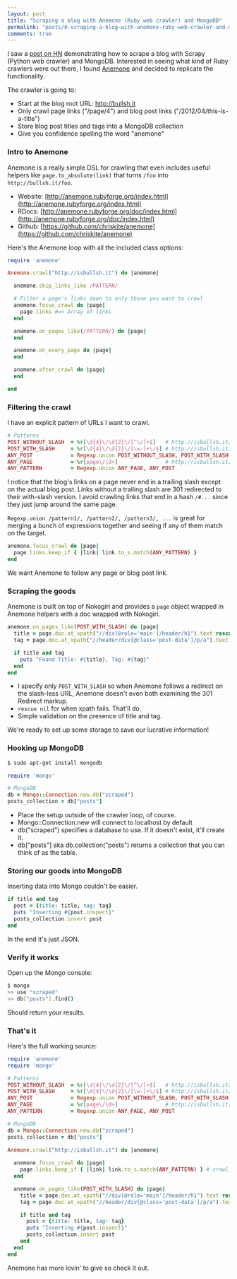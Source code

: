 ```yaml
---
layout: post
title: "Scraping a blog with Anemone (Ruby web crawler) and MongoDB"
permalink: "posts/8-scraping-a-blog-with-anemone-ruby-web-crawler-and-mongodb"
comments: true
---
```


I saw a [post on HN][HN] demonstrating how to scrape a blog with Scrapy (Python web crawler) and MongoDB. Interested in seeing what kind of Ruby crawlers were out there, I found [Anemone][anemone] and decided to replicate the functionality.

The crawler is going to: 

* Start at the blog root URL: http://bullsh.it
* Only crawl page links ("/page/4") and blog post links ("/2012/04/this-is-a-title")
* Store blog post titles and tags into a MongoDB collection
* Give you confidence spelling the word "anemone"

### Intro to Anemone

Anemone is a really simple DSL for crawling that even includes useful helpers like `page.to_absolute(link)` that turns `/foo` into `http://bullsh.it/foo`.

* Website: [http://anemone.rubyforge.org/index.html](http://anemone.rubyforge.org/index.html)
* RDocs: [http://anemone.rubyforge.org/doc/index.html](http://anemone.rubyforge.org/doc/index.html)
* Github: [https://github.com/chriskite/anemone](https://github.com/chriskite/anemone)

Here's the Anemone loop with all the included class options:

~~~ ruby
require 'anemone'

Anemone.crawl("http://isbullsh.it") do |anemone|

  anemone.skip_links_like /PATTERN/

  # Filter a page's links down to only those you want to crawl
  anemone.focus_crawl do |page|
    page.links #=> Array of links
  end

  anemone.on_pages_like(/PATTERN/) do |page|
  end

  anemone.on_every_page do |page|
  end

  anemone.after_crawl do |page|
  end

end
~~~

### Filtering the crawl

I have an explicit pattern of URLs I want to crawl.

~~~ ruby
# Patterns
POST_WITHOUT_SLASH  = %r[\d{4}\/\d{2}\/[^\/]+$]   # http://isbullsh.it/2012/04/here-is-a-title  (301 redirects to slash)
POST_WITH_SLASH     = %r[\d{4}\/\d{2}\/[\w-]+\/$] # http://isbullsh.it/2012/04/here-is-a-title/
ANY_POST            = Regexp.union POST_WITHOUT_SLASH, POST_WITH_SLASH 
ANY_PAGE            = %r[page\/\d+]               # http://isbullsh.it/page/4 
ANY_PATTERN         = Regexp.union ANY_PAGE, ANY_POST
~~~

I notice that the blog's links on a page never end in a trailing slash except on the actual blog post. Links without a trailing slash are 301 redirected to their with-slash version. I avoid crawling links that end in a hash `/#...` since they just jump around the same page.

`Regexp.union /pattern1/, /pattern2/, /pattern3/, ...` is great for merging a bunch of expressions together and seeing if any of them match on the target.

~~~ ruby
anemone.focus_crawl do |page| 
  page.links.keep_if { |link| link.to_s.match(ANY_PATTERN) }
end
~~~

We want Anemone to follow any page or blog post link.

### Scraping the goods

Anemone is built on top of Nokogiri and provides a `page` object wrapped in Anemone helpers with a doc wrapped with Nokogiri.

~~~ ruby
anemone.on_pages_like(POST_WITH_SLASH) do |page|
  title = page.doc.at_xpath("//div[@role='main']/header/h1").text rescue nil
  tag = page.doc.at_xpath("//header/div[@class='post-data']/p/a").text rescue nil

  if title and tag
    puts "Found Title: #{title}, Tag: #{tag}"
  end
end
~~~

* I specify only `POST_WITH_SLASH` so when Anemone follows a redirect on the slash-less URL, Anemone doesn't even both examining the 301 Redirect markup.
* `rescue nil` for when xpath fails. That'll do.
* Simple validation on the presence of title and tag.

We're ready to set up some storage to save our lucrative information!

### Hooking up MongoDB

~~~ bash
$ sudo apt-get install mongodb
~~~

~~~ ruby
require 'mongo'

# MongoDB
db = Mongo::Connection.new.db("scraped")
posts_collection = db["posts"]
~~~

* Place the setup outside of the crawler loop, of course.
* Mongo::Connection.new will connect to localhost by default
* db("scraped") specifies a database to use. If it doesn't exist, it'll create it.
* db["posts"] aka db.collection("posts") returns a collection that you can think of as the table.

### Storing our goods into MongoDB

Inserting data into Mongo couldn't be easier.

~~~ ruby
if title and tag
  post = {title: title, tag: tag}
  puts "Inserting #{post.inspect}"
  posts_collection.insert post
end
~~~

In the end it's just JSON.

### Verify it works

Open up the Mongo console:

~~~ bash
$ mongo
>> use "scraped"
>> db["posts"].find()
~~~

Should return your results.

### That's it

Here's the full working source:

~~~ ruby
require 'anemone'
require 'mongo'

# Patterns
POST_WITHOUT_SLASH  = %r[\d{4}\/\d{2}\/[^\/]+$]   # http://isbullsh.it/2012/66/here-is-a-title  (301 redirects to slash)
POST_WITH_SLASH     = %r[\d{4}\/\d{2}\/[\w-]+\/$] # http://isbullsh.it/2012/66/here-is-a-title/
ANY_POST            = Regexp.union POST_WITHOUT_SLASH, POST_WITH_SLASH 
ANY_PAGE            = %r[page\/\d+]               # http://isbullsh.it/page/4 
ANY_PATTERN         = Regexp.union ANY_PAGE, ANY_POST

# MongoDB
db = Mongo::Connection.new.db("scraped")
posts_collection = db["posts"]

Anemone.crawl("http://isbullsh.it") do |anemone|
  
  anemone.focus_crawl do |page| 
    page.links.keep_if { |link| link.to_s.match(ANY_PATTERN) } # crawl only links that are pages or blog posts
  end

  anemone.on_pages_like(POST_WITH_SLASH) do |page|
    title = page.doc.at_xpath("//div[@role='main']/header/h1").text rescue nil
    tag = page.doc.at_xpath("//header/div[@class='post-data']/p/a").text rescue nil

    if title and tag
      post = {title: title, tag: tag}
      puts "Inserting #{post.inspect}"
      posts_collection.insert post
    end
  end
end
~~~

Anemone has more lovin' to give so check it out.


[HN]: http://news.ycombinator.com/item?id=3878605
[anemone]: http://anemone.rubyforge.org/information-and-examples.html
